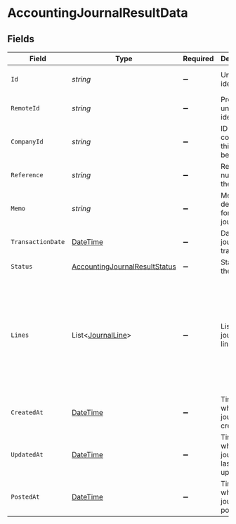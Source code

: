 # AccountingJournalResultData


## Fields

| Field                                                                                                                              | Type                                                                                                                               | Required                                                                                                                           | Description                                                                                                                        | Example                                                                                                                            |
| ---------------------------------------------------------------------------------------------------------------------------------- | ---------------------------------------------------------------------------------------------------------------------------------- | ---------------------------------------------------------------------------------------------------------------------------------- | ---------------------------------------------------------------------------------------------------------------------------------- | ---------------------------------------------------------------------------------------------------------------------------------- |
| `Id`                                                                                                                               | *string*                                                                                                                           | :heavy_minus_sign:                                                                                                                 | Unique identifier                                                                                                                  | 8187e5da-dc77-475e-9949-af0f1fa4e4e3                                                                                               |
| `RemoteId`                                                                                                                         | *string*                                                                                                                           | :heavy_minus_sign:                                                                                                                 | Provider's unique identifier                                                                                                       | 8187e5da-dc77-475e-9949-af0f1fa4e4e3                                                                                               |
| `CompanyId`                                                                                                                        | *string*                                                                                                                           | :heavy_minus_sign:                                                                                                                 | ID of the company this journal belongs to                                                                                          | comp_123456789                                                                                                                     |
| `Reference`                                                                                                                        | *string*                                                                                                                           | :heavy_minus_sign:                                                                                                                 | Reference number for the journal                                                                                                   | JRN-2024-001                                                                                                                       |
| `Memo`                                                                                                                             | *string*                                                                                                                           | :heavy_minus_sign:                                                                                                                 | Memo or description for the journal                                                                                                | Monthly closing entries                                                                                                            |
| `TransactionDate`                                                                                                                  | [DateTime](https://learn.microsoft.com/en-us/dotnet/api/system.datetime?view=net-5.0)                                              | :heavy_minus_sign:                                                                                                                 | Date of the journal transaction                                                                                                    | 2024-03-20T10:00:00Z                                                                                                               |
| `Status`                                                                                                                           | [AccountingJournalResultStatus](../../Models/Components/AccountingJournalResultStatus.md)                                          | :heavy_minus_sign:                                                                                                                 | Status of the journal                                                                                                              |                                                                                                                                    |
| `Lines`                                                                                                                            | List<[JournalLine](../../Models/Components/JournalLine.md)>                                                                        | :heavy_minus_sign:                                                                                                                 | List of journal lines                                                                                                              | [<br/>{<br/>"id": "line_1",<br/>"account_id": "acc_123",<br/>"description": "Payment for office supplies",<br/>"amount": 10010,<br/>"tax_amount": 2002<br/>}<br/>] |
| `CreatedAt`                                                                                                                        | [DateTime](https://learn.microsoft.com/en-us/dotnet/api/system.datetime?view=net-5.0)                                              | :heavy_minus_sign:                                                                                                                 | Timestamp when the journal was created                                                                                             | 2024-03-20T10:00:00Z                                                                                                               |
| `UpdatedAt`                                                                                                                        | [DateTime](https://learn.microsoft.com/en-us/dotnet/api/system.datetime?view=net-5.0)                                              | :heavy_minus_sign:                                                                                                                 | Timestamp when the journal was last updated                                                                                        | 2024-03-20T10:00:00Z                                                                                                               |
| `PostedAt`                                                                                                                         | [DateTime](https://learn.microsoft.com/en-us/dotnet/api/system.datetime?view=net-5.0)                                              | :heavy_minus_sign:                                                                                                                 | Timestamp when the journal was posted                                                                                              | 2024-03-20T10:00:00Z                                                                                                               |